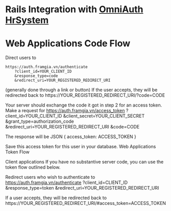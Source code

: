# Rails Integration with [OmniAuth HrSystem](https://github.com/dieunb/omniauth-hrsystem)


# Web Applications Code Flow
Direct users to

```
https://auth.framgia.vn/authenticate
    ?client_id=YOUR_CLIENT_ID
    &response_type=code
    &redirect_uri=YOUR_REGISTERED_REDIRECT_URI
```
(generally done through a link or button)
If the user accepts, they will be redirected back to
    https://YOUR_REGISTERED_REDIRECT_URI/?code=CODE

Your server should exchange the code it got in step 2 for an access token. Make a request for
https://auth.framgia.vn/access_token
    ?client_id=YOUR_CLIENT_ID
    &client_secret=YOUR_CLIENT_SECRET
    &grant_type=authorization_code
    &redirect_uri=YOUR_REGISTERED_REDIRECT_URI
    &code=CODE

The response will be JSON
{ access_token: ACCESS_TOKEN }

Save this access token for this user in your database.
Web Applications Token Flow

Client applications
If you have no substantive server code, you can use the token flow outlined below.

Redirect users who wish to authenticate to
https://auth.framgia.vn/authenticate
    ?client_id=CLIENT_ID
    &response_type=token
    &redirect_uri=YOUR_REGISTERED_REDIRECT_URI

If a user accepts, they will be redirected back to
https://YOUR_REGISTERED_REDIRECT_URI/#access_token=ACCESS_TOKEN
